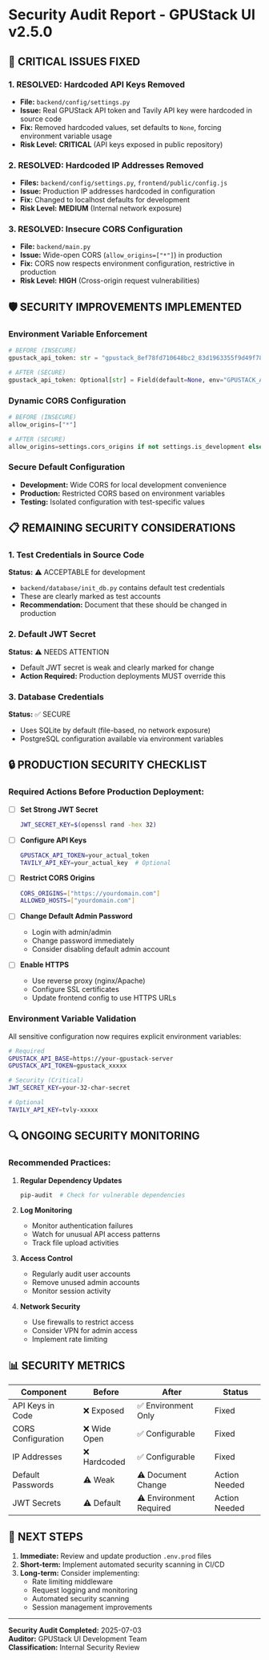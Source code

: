 # Security Audit Report - GPUStack UI v2.5.0

## 🚨 CRITICAL ISSUES FIXED

### 1. **RESOLVED: Hardcoded API Keys Removed**
- **File:** `backend/config/settings.py`
- **Issue:** Real GPUStack API token and Tavily API key were hardcoded in source code
- **Fix:** Removed hardcoded values, set defaults to `None`, forcing environment variable usage
- **Risk Level:** **CRITICAL** (API keys exposed in public repository)

### 2. **RESOLVED: Hardcoded IP Addresses Removed**
- **Files:** `backend/config/settings.py`, `frontend/public/config.js`
- **Issue:** Production IP addresses hardcoded in configuration
- **Fix:** Changed to localhost defaults for development
- **Risk Level:** **MEDIUM** (Internal network exposure)

### 3. **RESOLVED: Insecure CORS Configuration**
- **File:** `backend/main.py`
- **Issue:** Wide-open CORS (`allow_origins=["*"]`) in production
- **Fix:** CORS now respects environment configuration, restrictive in production
- **Risk Level:** **HIGH** (Cross-origin request vulnerabilities)

## 🛡️ SECURITY IMPROVEMENTS IMPLEMENTED

### Environment Variable Enforcement
```python
# BEFORE (INSECURE)
gpustack_api_token: str = "gpustack_8ef78fd710648bc2_83d1963355f9d49f786e3abe35f893d5"

# AFTER (SECURE)
gpustack_api_token: Optional[str] = Field(default=None, env="GPUSTACK_API_TOKEN")
```

### Dynamic CORS Configuration
```python
# BEFORE (INSECURE)
allow_origins=["*"]

# AFTER (SECURE)
allow_origins=settings.cors_origins if not settings.is_development else ["*"]
```

### Secure Default Configuration
- **Development:** Wide CORS for local development convenience
- **Production:** Restricted CORS based on environment variables
- **Testing:** Isolated configuration with test-specific values

## 📋 REMAINING SECURITY CONSIDERATIONS

### 1. **Test Credentials in Source Code**
**Status:** ⚠️ ACCEPTABLE for development
- `backend/database/init_db.py` contains default test credentials
- These are clearly marked as test accounts
- **Recommendation:** Document that these should be changed in production

### 2. **Default JWT Secret**
**Status:** ⚠️ NEEDS ATTENTION
- Default JWT secret is weak and clearly marked for change
- **Action Required:** Production deployments MUST override this

### 3. **Database Credentials**
**Status:** ✅ SECURE
- Uses SQLite by default (file-based, no network exposure)
- PostgreSQL configuration available via environment variables

## 🔒 PRODUCTION SECURITY CHECKLIST

### Required Actions Before Production Deployment:

- [ ] **Set Strong JWT Secret**
  ```bash
  JWT_SECRET_KEY=$(openssl rand -hex 32)
  ```

- [ ] **Configure API Keys**
  ```bash
  GPUSTACK_API_TOKEN=your_actual_token
  TAVILY_API_KEY=your_actual_key  # Optional
  ```

- [ ] **Restrict CORS Origins**
  ```bash
  CORS_ORIGINS=["https://yourdomain.com"]
  ALLOWED_HOSTS=["yourdomain.com"]
  ```

- [ ] **Change Default Admin Password**
  - Login with admin/admin
  - Change password immediately
  - Consider disabling default admin account

- [ ] **Enable HTTPS**
  - Use reverse proxy (nginx/Apache)
  - Configure SSL certificates
  - Update frontend config to use HTTPS URLs

### Environment Variable Validation
All sensitive configuration now requires explicit environment variables:

```bash
# Required
GPUSTACK_API_BASE=https://your-gpustack-server
GPUSTACK_API_TOKEN=gpustack_xxxxx

# Security (Critical)
JWT_SECRET_KEY=your-32-char-secret

# Optional
TAVILY_API_KEY=tvly-xxxxx
```

## 🔍 ONGOING SECURITY MONITORING

### Recommended Practices:
1. **Regular Dependency Updates**
   ```bash
   pip-audit  # Check for vulnerable dependencies
   ```

2. **Log Monitoring**
   - Monitor authentication failures
   - Watch for unusual API access patterns
   - Track file upload activities

3. **Access Control**
   - Regularly audit user accounts
   - Remove unused admin accounts
   - Monitor session activity

4. **Network Security**
   - Use firewalls to restrict access
   - Consider VPN for admin access
   - Implement rate limiting

## 📊 SECURITY METRICS

| Component | Before | After | Status |
|-----------|---------|-------|---------|
| API Keys in Code | ❌ Exposed | ✅ Environment Only | Fixed |
| CORS Configuration | ❌ Wide Open | ✅ Configurable | Fixed |
| IP Addresses | ❌ Hardcoded | ✅ Configurable | Fixed |
| Default Passwords | ⚠️ Weak | ⚠️ Document Change | Action Needed |
| JWT Secrets | ⚠️ Default | ⚠️ Environment Required | Action Needed |

## 🎯 NEXT STEPS

1. **Immediate:** Review and update production `.env.prod` files
2. **Short-term:** Implement automated security scanning in CI/CD
3. **Long-term:** Consider implementing:
   - Rate limiting middleware
   - Request logging and monitoring
   - Automated security scanning
   - Session management improvements

---

**Security Audit Completed:** 2025-07-03  
**Auditor:** GPUStack UI Development Team  
**Classification:** Internal Security Review
